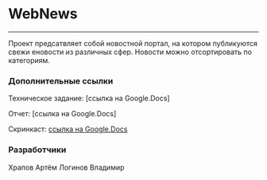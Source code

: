 # WebNews
____

Проект предсатвляет собой новостной портал, на котором публикуются свежи еновости из различных сфер. Новости можно отсортировать по категориям.

### Дополнительные ссылки

Техническое задание: [ссылка на Google.Docs]

Отчет: [ссылка на Google.Docs]

Скринкаст: [ссылка на Google.Docs](https://drive.google.com/file/d/1LxzNEiWhJmJgvyKatm2Ms09Y8hyIkrh8/view?usp=share_link)  

### Разработчики

Храпов Артём
Логинов Владимир
